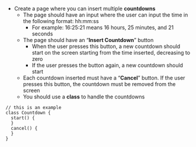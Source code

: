 - Create a page where you can insert multiple **countdowns**
  - The page should have an input where the user can input the time in the following format: hh:mm:ss
    - For example: 16:25:21 means 16 hours, 25 minutes, and 21 seconds
  - The page should have an “**Insert Countdown**” button
    - When the user presses this button, a new countdown should start on the screen starting from the time inserted, decreasing to zero
    - If the user presses the button again, a new countdown should start
  - Each countdown inserted must have a “**Cancel**” button. If the user presses this button, the countdown must be removed from the screen
  - You should use a **class** to handle the countdowns
  
```
// this is an example
class Countdown {
  start() {
  }
  cancel() {
  }
}
```
